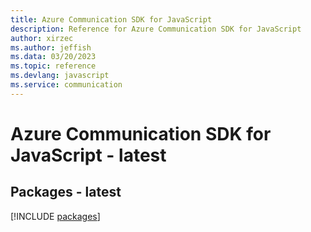 ```yaml
---
title: Azure Communication SDK for JavaScript
description: Reference for Azure Communication SDK for JavaScript
author: xirzec
ms.author: jeffish
ms.data: 03/20/2023
ms.topic: reference
ms.devlang: javascript
ms.service: communication
---
```

# Azure Communication SDK for JavaScript - latest
## Packages - latest
[!INCLUDE [packages](communication-index.md)]